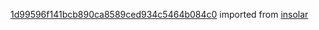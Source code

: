[1d99596f141bcb890ca8589ced934c5464b084c0](https://github.com/insolar/insolar/commit/1d99596f141bcb890ca8589ced934c5464b084c0) imported from [insolar](https://github.com/insolar/insolar)
